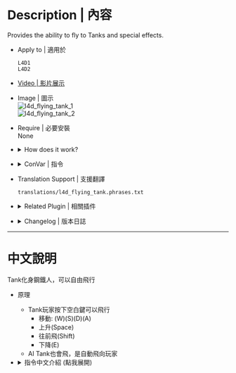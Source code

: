 # Description | 內容
Provides the ability to fly to Tanks and special effects.

* Apply to | 適用於
	```
	L4D1
	L4D2
	```

* [Video | 影片展示](https://youtube.com/shorts/O_60Gggphnk)

* Image | 圖示
	<br/>![l4d_flying_tank_1](image/l4d_flying_tank_1.gif)
	<br/>![l4d_flying_tank_2](image/l4d_flying_tank_2.gif)

* Require | 必要安裝
<br/>None

* <details><summary>How does it work?</summary>

	* Tank player can press space key to fly 
		* (W)(S)(D)(A) Move
		* (Space) Rise
		* (Shift) Fly forward
		* (E) Descend
	* Also apply to AI Tank
</details>

* <details><summary>ConVar | 指令</summary>

	* cfg/sourcemod/l4d_flying_tank.cfg
		```php
		// 0=Plugin off, 1=Plugin on.
		l4d_flying_tank_enable "1"

		// If 1, Enable the ability to fly for Tanks only in final.
		l4d_flying_tank_finale_only "0"

		// Turn on the plugin in these game modes, separate by commas (no spaces). (Empty = all).
		l4d_flying_tank_gamemodes_on ""

		// Turn off the plugin in these game modes, separate by commas (no spaces). (Empty = none).
		l4d_flying_tank_gamemodes_off ""

		// Turn on the plugin in these game modes.
		// 0 = All, 1 = Coop, 2 = Survival, 4 = Versus, 8 = Scavenge.
		// Add numbers together.
		l4d_flying_tank_gamemodes_toggle "0"

		// Allow the plugin being loaded on these maps, separate by commas (no spaces). Empty = all.
		// Example: "l4d_hospital01_apartment,c1m1_hotel"
		l4d_flying_tank_maps_on ""

		// Prevent the plugin being loaded on these maps, separate by commas (no spaces). Empty = none.
		// Example: "l4d_hospital01_apartment,c1m1_hotel"
		l4d_flying_tank_maps_off ""

		// Probability of flying when the AI Tank throws a rock.
		l4d_flying_tank_chance_throw_ai "40.0"

		// Probability of flying when the AI Tank hits.
		l4d_flying_tank_chance_claw_ai "50.0"

		// Probability of flying when the Tank Player jumps.
		l4d_flying_tank_chance_jump_real "100.0"

		// Probability of flying when the AI Tank jumps.
		l4d_flying_tank_chance_jump_ai "40.0"

		// Set the speed of the Tank player when him is flying.
		l4d_flying_tank_speed_real "150.0"

		// Set the speed of the AI Tank when him is flying.
		l4d_flying_tank_speed_ai "200.0"

		// Set the max flight time for Tank player.
		l4d_flying_tank_maxtime_real "10.0"

		// Set the max flight time for AI tank.
		l4d_flying_tank_maxtime_ai "20.0"

		// (L4D2) Enable the glow when Tank is flying.
		// 0 = Glow OFF
		// 1 = Glow ON.
		l4d_flying_tank_glow "1"

		// Enable the crown when Tank is fliying.
		// 0 = Crown of light OFF.
		// 1 = Crown of light ON.
		l4d_flying_tank_crown "1"

		// Enable the light effect of the jetpack when the Tank is flying.
		// 0 = JetPack Light OFF.
		// 1 = JetPack Light ON.
		l4d_flying_tank_light_system "1"

		// Enable the Message to Tank player.
		// 0 = Message OFF
		// 1 = Message ON.
		l4d_flying_tank_ads "1"
		```
</details>

* Translation Support | 支援翻譯
	```
	translations/l4d_flying_tank.phrases.txt
	```

* <details><summary>Related Plugin | 相關插件</summary>

    1. [l4d_tracerock](https://github.com/fbef0102/Game-Private_Plugin/tree/main/L4D_插件/Nothing_Impossible_%E7%84%A1%E7%90%86%E6%94%B9%E9%80%A0%E7%89%88/l4d_tracerock): Tank's rock will trace survivor until hit something.
        > Tank的石頭自動追蹤倖存者
</details>

* <details><summary>Changelog | 版本日誌</summary>

	* v1.0h (2023-12-8)
		* Remake code, convert code to latest syntax
		* Fix warnings when compiling on SourceMod 1.11.
		* Optimize code and improve performance
		* Translation Support
		* Add more cvars
		* Control real tank player and AI Tank
		* Safely create entity and remove

	* v2.6
		* [Original Plugin by Ernecio](https://forums.alliedmods.net/showthread.php?t=325719)
</details>

- - - -
# 中文說明
Tank化身鋼鐵人，可以自由飛行

* 原理
	* Tank玩家按下空白鍵可以飛行
		* 移動: (W)(S)(D)(A)
		* 上升(Space)
		* 往前飛(Shift)
		* 下降(E)
	* AI Tank也會飛，是自動飛向玩家

* <details><summary>指令中文介紹 (點我展開)</summary>

	* cfg/sourcemod/l4d_flying_tank.cfg
		```php
		// 0=關閉插件, 1=啟動插件
		l4d_flying_tank_enable "1"

		// 為1時，此插件只會在救援階段啟動
		l4d_flying_tank_finale_only "0"

		// 什麼模式下啟動此插件, 逗號區隔 (無空白). (留白 = 所有模式)
		l4d_flying_tank_gamemodes_on ""

		// 什麼模式下關閉此插件, 逗號區隔 (無空白). (留白 = 無)
		l4d_flying_tank_gamemodes_off ""

		// 什麼模式下啟動此插件. 0=所有模式, 1=戰役, 2=生存, 4=對抗, 8=清道夫. 請將數字相加起來
		l4d_flying_tank_gamemodes_toggle "0"

		// 指定那些地圖下啟動此插件, 逗號區隔 (無空白). (留白 = 所有地圖)
		// 舉例: "l4d_hospital01_apartment,c1m1_hotel"
		l4d_flying_tank_maps_on ""

		// 指定那些地圖下關閉此插件, 逗號區隔 (無空白). (留白 = 所有地圖)
		// Example: "l4d_hospital01_apartment,c1m1_hotel"
		l4d_flying_tank_maps_off ""

		// AI Tank 丟石頭之後飛行的機率.
		l4d_flying_tank_chance_throw_ai "40.0"

		// AI Tank 揮拳之後飛行的機率.
		l4d_flying_tank_chance_claw_ai "50.0"

		// 真人Tank玩家使用空白鍵跳起來飛行的機率.
		l4d_flying_tank_chance_jump_real "100.0"

		// AI Tank 跳起來飛行的機率.
		l4d_flying_tank_chance_jump_ai "40.0"

		// 真人Tank玩家飛行速度
		l4d_flying_tank_speed_real "150.0"

		// AI Tank飛行速度
		l4d_flying_tank_speed_ai "200.0"

		// 真人Tank玩家時間
		l4d_flying_tank_maxtime_real "10.0"

		// AI Tank玩家時間
		l4d_flying_tank_maxtime_ai "20.0"

		// (L4D2) Tank飛行時身上發光 
		// 0 = 不發光
		// 1 = 發光 (不占用實體)
		l4d_flying_tank_glow "1"

		// Tank飛行時頭上有王冠特效 
		// 0 = 無王冠特效
		// 1 = 有王冠特效 (占用六個實體)
		l4d_flying_tank_crown "1"

		// Tank飛行時有噴射背包動態火
		// 0 = 無噴射背包動態火
		// 1 = 有噴射背包動態火 (占用兩個實體)
		l4d_flying_tank_light_system "1"

		// Tank飛行時提示玩家如何操作
		// 0 = 不提示
		// 1 = 要提示
		l4d_flying_tank_ads "1"
		```
</details>

